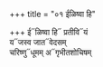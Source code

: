 +++
title = "०१ ईळिष्वा हि"

+++
ई᳓ळिष्वा हि᳓ प्रतीवि᳓यं  
य᳓जस्व जात᳓वेदसम्  
चरिष्णु᳓धूमम् अ᳓गृभीतशोचिषम्
